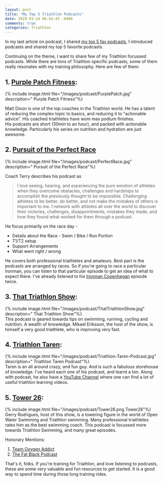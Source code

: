 ```yaml
---
layout: post
title: "My Top 5 Triathlon Podcasts"
date: 2019-03-24 06:54:43 -0400
comments: true
categories: Triathlon
---
```


In my last article on podcast, I shared [my top 5 fav podcasts](http://rishisareen.com/podcasts/my-top-5-podcasts.html), I introduced podcasts and shared my top 5 favorite podcasts.

Continuing on the theme, I want to share few of my Triathlon focussed podcasts. While there are tons of Triathlon specific podcasts, some of them really resonates with my training philosophy. Here are few of them:  
<!--more-->

## 1. [Purple Patch Fitness](https://purplepatchfitness.com/education/podcasts):  

{% include image.html file="/images/podcast/PurplePatch.jpg" description=" Purple Patch Fitness"%}   

Matt Dixon is one of the top coaches in the Triathlon world. He has a talent of reducing the complex topic to basics, and reducing it to "actionable advice". His coached triathletes have wom max podium finishes.  
His podcasts are short (30min to an hour), and packed with actionable knowledge. Particularly his series on nutrition and hydration are just awesome.  

## 2. [Pursuit of the Perfect Race](https://www.coachterrywilson.com/perfect)   
{% include image.html file="/images/podcast/PerfectRace.jpg" description=" Pursuit of the Perfect Race"%}  

Coach Terry describes his podcast as   
> I love seeing, hearing, and experiencing the pure emotion of athletes when they overcome obstacles, challenges and hardships to accomplish the previously thought to be impossible.  Challenging athletes to be better, do better, and not make the mistakes of others is important to me. I network with athletes all over the world to discover their victories, challenges, disappointments, mistakes they made, and how they found what worked for them through a podcast.  

He focus primarily on the race day -   

- Details about the Race - Swim / Bike / Run Portion   
- T1/T2 setup    
- Support Arrangements  
- What went right / wrong  

He covers both professional triathletes and amateurs. Best part is the podcasts are arranged by races. So if you're going to race a particular Ironman, you can listen to that particular episode to get an idea of what to expect there.  I've already listened to his [Ironman Copenhegan](https://www.coachterrywilson.com/ironman-copenhagen) episode twice.  

## 3. [That Triathlon Show](https://scientifictriathlon.com/that-triathlon-show/): 

{% include image.html file="/images/podcast/ThatTriathlonShow.jpg" description=" That Triathlon Show"%}  
This podcast is geared towards tips on swimming, running, cycling and nutrition. A wealth of knowledge. Mikael Eriksson, the host of the show, is himself a very good triathlete, who is improving very fast.  

## 4. [Triathlon Taren](https://triathlontaren.com/topics/general/): 

{% include image.html file="/images/podcast/Triathlon-Taren-Podcast.jpg" description=" Triathlon Taren Podcast"%}  
Taren is an all around crazy, and fun guy. And is such a fabulous storehouse of knowledge. I've heard each one of his podcast, and learnt a ton. Along with podcast, he also have a [YouTube Channel](https://www.youtube.com/channel/UC1AKDrz2GvLxD29W9tow66g) where one can find a lot of useful triathlon learning videos.  

## 5. [Tower 26](https://www.tower26.com/podcasts/): 

{% include image.html file="/images/podcast/Tower26.png  Tower26"%}  
Gerry Rodrigues, host of this show, is a towering figure in the world of Open Water Swimming and Triathlon swimming. Many professional triathletes rates him as the best swimming coach. This podcast is focussed more towards Triathlon Swimming, and many great episodes.   

Honorary Mentions:  
1. [Team Oxygen Addict](https://www.oxygenaddict.com/podcast)  
2. [The Fat Black Podcast](http://www.trispecific.com/category/podcast/)  


That's it, folks. If you're training for Triathlon, and love listening to podcasts, these are some very valuable and fun resources to get started. It is a good way to spend time during those long training rides.  
